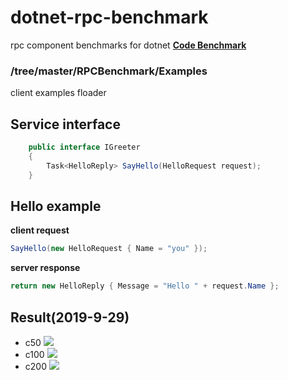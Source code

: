 # dotnet-rpc-benchmark
rpc component benchmarks  for dotnet
**[Code Benchmark](https://github.com/IKende/CodeBenchmarkDoc)**

### /tree/master/RPCBenchmark/Examples
client examples floader

## Service interface
``` csharp
    public interface IGreeter
    {
        Task<HelloReply> SayHello(HelloRequest request);
    }
```
## Hello example
**client request**
```csharp
SayHello(new HelloRequest { Name = "you" });
```
**server response**
```csharp
return new HelloReply { Message = "Hello " + request.Name };
```
## Result(2019-9-29)
* c50
![](https://github.com/IKende/dotnet-rpc-benchmark/blob/master/C50.png?raw=true)
* c100
![](https://github.com/IKende/dotnet-rpc-benchmark/blob/master/C100.png?raw=true)
* c200
![](https://github.com/IKende/dotnet-rpc-benchmark/blob/master/C200.png?raw=true)
